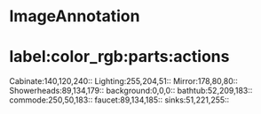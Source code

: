 # ImageAnnotation
# label:color_rgb:parts:actions
Cabinate:140,120,240::
Lighting:255,204,51::
Mirror:178,80,80::
Showerheads:89,134,179::
background:0,0,0::
bathtub:52,209,183::
commode:250,50,183::
faucet:89,134,185::
sinks:51,221,255::
